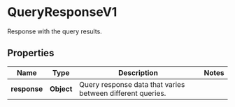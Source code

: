 

# QueryResponseV1

Response with the query results.

## Properties

| Name | Type | Description | Notes |
|------------ | ------------- | ------------- | -------------|
|**response** | **Object** | Query response data that varies between different queries. |  |



